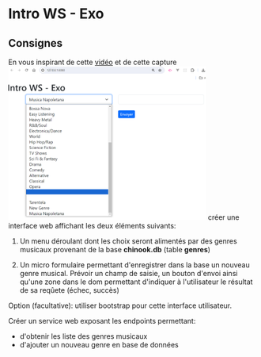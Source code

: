 # Intro WS - Exo

## Consignes
En vous inspirant de cette [vidéo](https://www.youtube.com/watch?v=46tUIyqNS5k) et de cette capture <img src="capture.png" width="400">
créer une interface web affichant les deux éléments suivants:


1. Un menu déroulant dont les choix seront alimentés par des genres musicaux provenant de la base __chinook.db__ (table __genres__)

2. Un micro formulaire permettant d'enregistrer dans la base un nouveau genre musical.
Prévoir un champ de saisie, un bouton d'envoi ainsi qu'une zone dans le dom permettant d'indiquer à l'utilisateur le résultat de sa reqûete (échec, succès)

Option (facultative): utiliser bootstrap pour cette interface utilisateur.

Créer un service web exposant les endpoints permettant:
- d'obtenir les liste des genres musicaux
- d'ajouter un nouveau genre en base de données